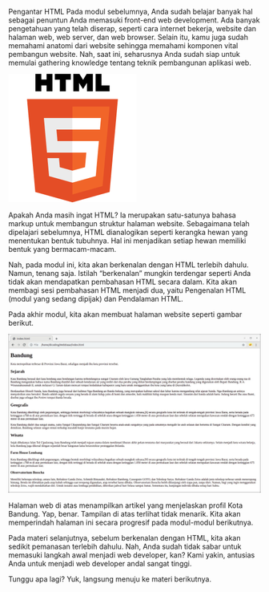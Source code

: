 Pengantar HTML
Pada modul sebelumnya, Anda sudah belajar banyak hal sebagai penuntun Anda memasuki front-end web development. Ada banyak pengetahuan yang telah diserap, seperti cara internet bekerja, website dan halaman web, web server, dan web browser. Selain itu, kamu juga sudah memahami anatomi dari website sehingga memahami komponen vital pembangun website. Nah, saat ini, seharusnya Anda sudah siap untuk memulai gathering knowledge tentang teknik pembangunan aplikasi web.

![Alt text](image.png)

Apakah Anda masih ingat HTML? Ia merupakan satu-satunya bahasa markup untuk membangun struktur halaman website. Sebagaimana telah dipelajari sebelumnya, HTML dianalogikan seperti kerangka hewan yang menentukan bentuk tubuhnya. Hal ini menjadikan setiap hewan memiliki bentuk yang bermacam-macam.

Nah, pada modul ini, kita akan berkenalan dengan HTML terlebih dahulu. Namun, tenang saja. Istilah “berkenalan” mungkin terdengar seperti Anda tidak akan mendapatkan pembahasan HTML secara dalam. Kita akan membagi sesi pembahasan HTML menjadi dua, yaitu Pengenalan HTML (modul yang sedang dipijak) dan Pendalaman HTML.

Pada akhir modul, kita akan membuat halaman website seperti gambar berikut.

![Alt text](image-1.png)

Halaman web di atas menampilkan artikel yang menjelaskan profil Kota Bandung. Yap, benar. Tampilan di atas terlihat tidak menarik. Kita akan memperindah halaman ini secara progresif pada modul-modul berikutnya.

Pada materi selanjutnya, sebelum berkenalan dengan HTML, kita akan sedikit pemanasan terlebih dahulu. Nah, Anda sudah tidak sabar untuk memasuki langkah awal menjadi web developer, kan? Kami yakin, antusias Anda untuk menjadi web developer andal sangat tinggi.

Tunggu apa lagi? Yuk, langsung menuju ke materi berikutnya.



